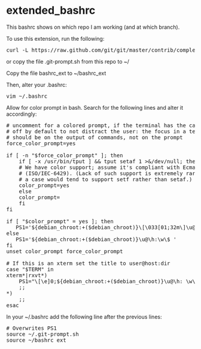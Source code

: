 # extended_bashrc
This bashrc shows on which repo I am working (and at which branch).

To use this extension, run the following:
<pre>
curl -L https://raw.github.com/git/git/master/contrib/completion/git-prompt.sh > ~/.git-prompt.sh
</pre>
or copy the file .git-prompt.sh from this repo to ~/

Copy the file bashrc_ext to ~/bashrc_ext

Then, alter your .bashrc:

<pre>
vim ~/.bashrc
</pre>

Allow for color prompt in bash. Search for the following lines and alter it accordingly:
<pre>
# uncomment for a colored prompt, if the terminal has the capability; turned
# off by default to not distract the user: the focus in a terminal window
# should be on the output of commands, not on the prompt
force_color_prompt=yes

if [ -n "$force_color_prompt" ]; then
    if [ -x /usr/bin/tput ] && tput setaf 1 >&/dev/null; then
	# We have color support; assume it's compliant with Ecma-48
	# (ISO/IEC-6429). (Lack of such support is extremely rare, and such
	# a case would tend to support setf rather than setaf.)
	color_prompt=yes
    else
	color_prompt=
    fi
fi

if [ "$color_prompt" = yes ]; then
   PS1='${debian_chroot:+($debian_chroot)}\[\033[01;32m\]\u@\h\[\033[00m\]:\[\033[01;34m\]\w\[\033[00m\]\[\033[01;31m\]$(__git_ps1 "\n@%s")\[\033[00m\]\$ '
else
   PS1='${debian_chroot:+($debian_chroot)}\u@\h:\w\$ '
fi
unset color_prompt force_color_prompt

# If this is an xterm set the title to user@host:dir
case "$TERM" in
xterm*|rxvt*)
    PS1="\[\e]0;${debian_chroot:+($debian_chroot)}\u@\h: \w\a\]$PS1"
    ;;
*)
    ;;
esac
</pre>

In your ~/.bashrc add the following line after the previous lines:
<pre>
# Overwrites PS1
source ~/.git-prompt.sh
source ~/bashrc_ext
</pre>

